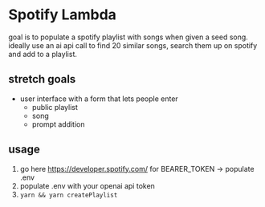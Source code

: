# Spotify Lambda
goal is to populate a spotify playlist with songs when given a seed song.
ideally use an ai api call to find 20 similar songs, search them up on spotify and add to a playlist.

## stretch goals
- user interface with a form that lets people enter
    - public playlist
    - song
    - prompt addition

## usage
1. go here https://developer.spotify.com/ for BEARER_TOKEN -> populate .env
2. populate .env with your openai api token
3. `yarn && yarn createPlaylist`
